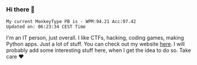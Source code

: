 ### Hi there 👋
<!-- PB START -->
```
My current MonkeyType PB is - WPM:94.21 Acc:97.42
Updated on: 06:23:34 CEST Time
```
<!-- PB END -->
I'm an IT person, just overall. I like CTFs, hacking, coding games, making Python apps. Just a lot of stuff.
You can check out my website [here](https://skill3472.github.io/).
I will probably add some interesting stuff here, when I get the idea to do so. Take care ❤️
